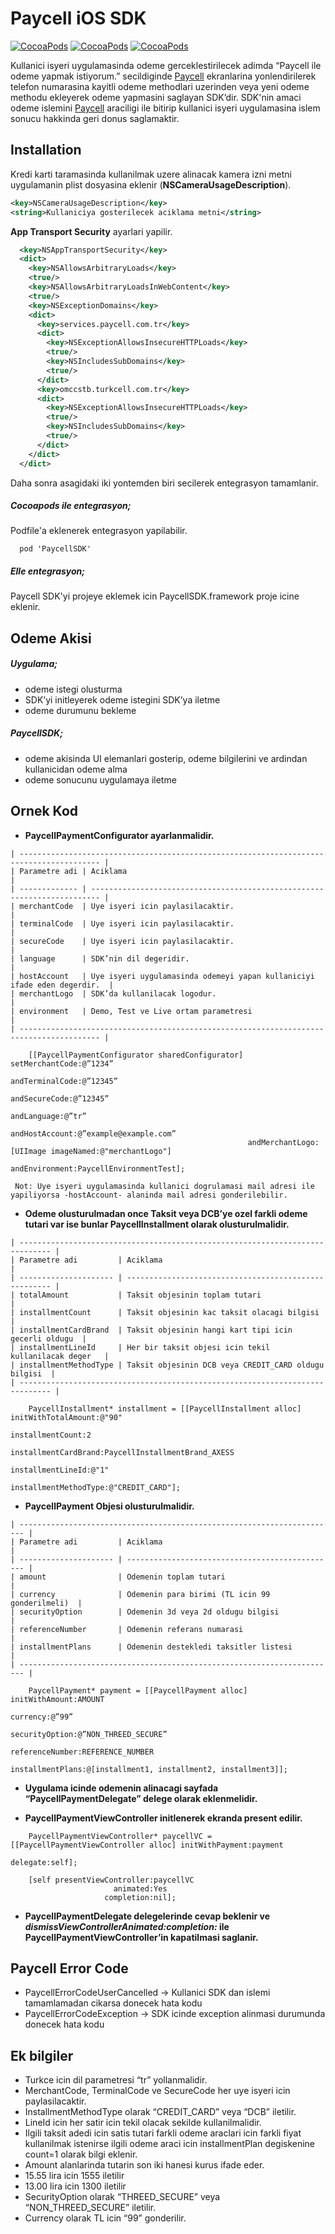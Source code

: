 Paycell iOS SDK
===============
[![CocoaPods](https://img.shields.io/cocoapods/v/PaycellSDK.svg?maxAge=3600&style=flat-square)]()  [![CocoaPods](https://img.shields.io/cocoapods/l/PaycellSDK.svg?maxAge=2592000&style=flat-square)]()  [![CocoaPods](https://img.shields.io/cocoapods/p/PaycellSDK.svg?maxAge=2592000&style=flat-square)]()

Kullanici isyeri uygulamasinda odeme gerceklestirilecek adimda “Paycell ile odeme yapmak istiyorum.” secildiginde [Paycell](https://www.paycell.com.tr) ekranlarina yonlendirilerek telefon numarasina kayitli odeme methodlari uzerinden veya yeni odeme methodu ekleyerek odeme yapmasini saglayan SDK’dir. SDK'nin amaci odeme islemini [Paycell](https://www.paycell.com.tr) araciligi ile bitirip kullanici isyeri uygulamasina islem sonucu hakkinda geri donus saglamaktir.

## Installation
Kredi karti taramasinda kullanilmak uzere alinacak kamera izni metni uygulamanin plist dosyasina eklenir (**NSCameraUsageDescription**). 

```xml    
<key>NSCameraUsageDescription</key>
<string>Kullaniciya gosterilecek aciklama metni</string>
```

**App Transport Security** ayarlari yapilir.  
    
```xml    
  <key>NSAppTransportSecurity</key>
  <dict>
    <key>NSAllowsArbitraryLoads</key>
    <true/>
    <key>NSAllowsArbitraryLoadsInWebContent</key>
    <true/>
    <key>NSExceptionDomains</key>
    <dict>
      <key>services.paycell.com.tr</key>
      <dict>
        <key>NSExceptionAllowsInsecureHTTPLoads</key>
        <true/>
        <key>NSIncludesSubDomains</key>
        <true/>
      </dict>
      <key>omccstb.turkcell.com.tr</key>
      <dict>
        <key>NSExceptionAllowsInsecureHTTPLoads</key>
        <true/>
        <key>NSIncludesSubDomains</key>
        <true/>
      </dict>
    </dict>
  </dict>
```

Daha sonra asagidaki iki yontemden biri secilerek entegrasyon tamamlanir.


##### Cocoapods ile entegrasyon;
Podfile'a eklenerek entegrasyon yapilabilir.

```
  pod 'PaycellSDK'
```

##### Elle entegrasyon;
Paycell SDK'yi projeye eklemek icin PaycellSDK.framework proje icine eklenir.


## Odeme Akisi

##### Uygulama;

 * odeme istegi olusturma
 * SDK’yi initleyerek odeme istegini SDK’ya iletme
 * odeme durumunu bekleme

##### PaycellSDK;

 * odeme akisinda UI elemanlari gosterip, odeme bilgilerini ve ardindan kullanicidan odeme alma
 * odeme sonucunu uygulamaya iletme



## Ornek Kod

* **PaycellPaymentConfigurator ayarlanmalidir.**


```
| ---------------------------------------------------------------------------------------- |
| Parametre adi | Aciklama                                                                 |
| ------------- | ------------------------------------------------------------------------ |
| merchantCode  | Uye isyeri icin paylasilacaktir.                                         |
| terminalCode  | Uye isyeri icin paylasilacaktir.                                         |
| secureCode    | Uye isyeri icin paylasilacaktir.                                         |
| language      | SDK’nin dil degeridir.                                                   |
| hostAccount   | Uye isyeri uygulamasinda odemeyi yapan kullaniciyi ifade eden degerdir.  |
| merchantLogo  | SDK’da kullanilacak logodur.                                             |
| environment   | Demo, Test ve Live ortam parametresi                                     |
| ---------------------------------------------------------------------------------------- |
```



```
    [[PaycellPaymentConfigurator sharedConfigurator] setMerchantCode:@”1234”
                                                     andTerminalCode:@”12345”
                                                       andSecureCode:@”12345”
                                                         andLanguage:@”tr”
                                                      andHostAccount:@”example@example.com”
                                                     andMerchantLogo:[UIImage imageNamed:@"merchantLogo"]
                                                      andEnvironment:PaycellEnvironmentTest];
```

```
 Not: Uye isyeri uygulamasinda kullanici dogrulamasi mail adresi ile yapiliyorsa -hostAccount- alaninda mail adresi gonderilebilir.
```

* **Odeme olusturulmadan once Taksit veya DCB’ye ozel farkli odeme tutari var ise bunlar PaycellInstallment olarak olusturulmalidir.**


```
| ----------------------------------------------------------------------------- |
| Parametre adi         | Aciklama                                              |
| --------------------- | ----------------------------------------------------- |
| totalAmount           | Taksit objesinin toplam tutari                        |
| installmentCount      | Taksit objesinin kac taksit olacagi bilgisi           |
| installmentCardBrand  | Taksit objesinin hangi kart tipi icin gecerli oldugu  |
| installmentLineId     | Her bir taksit objesi icin tekil kullanilacak deger   |
| installmentMethodType | Taksit objesinin DCB veya CREDIT_CARD oldugu bilgisi  |
| ----------------------------------------------------------------------------- |
```



```
    PaycellInstallment* installment = [[PaycellInstallment alloc] initWithTotalAmount:@"90"
                                                                     installmentCount:2
                                                                 installmentCardBrand:PaycellInstallmentBrand_AXESS
                                                                    installmentLineId:@"1"
                                                                installmentMethodType:@"CREDIT_CARD"];
```



* **PaycellPayment Objesi olusturulmalidir.**


```
| ----------------------------------------------------------------------- |
| Parametre adi         | Aciklama                                        |
| --------------------- | ----------------------------------------------- |
| amount                | Odemenin toplam tutari                          |
| currency              | Odemenin para birimi (TL icin 99 gonderilmeli)  |
| securityOption        | Odemenin 3d veya 2d oldugu bilgisi              |
| referenceNumber       | Odemenin referans numarasi                      |
| installmentPlans      | Odemenin destekledi taksitler listesi           |
| ----------------------------------------------------------------------- |
```



```
    PaycellPayment* payment = [[PaycellPayment alloc] initWithAmount:AMOUNT
                                                            currency:@”99”
                                                      securityOption:@”NON_THREED_SECURE”
                                                     referenceNumber:REFERENCE_NUMBER
                                                    installmentPlans:@[installment1, installment2, installment3]];
```



* **Uygulama icinde odemenin alinacagi sayfada “PaycellPaymentDelegate” delege olarak eklenmelidir.**


* **PaycellPaymentViewController initlenerek ekranda present edilir.**



```
    PaycellPaymentViewController* paycellVC = [[PaycellPaymentViewController alloc] initWithPayment:payment 
                                                                                           delegate:self];

    [self presentViewController:paycellVC
                       animated:Yes
                     completion:nil];
```



* **PaycellPaymentDelegate delegelerinde cevap beklenir ve *dismissViewControllerAnimated:completion:* ile PaycellPaymentViewController’in kapatilmasi saglanir.**



## Paycell Error Code

 * PaycellErrorCodeUserCancelled -> Kullanici SDK dan islemi tamamlamadan cikarsa donecek hata kodu
 * PaycellErrorCodeException -> SDK icinde exception alinmasi durumunda donecek hata kodu



## Ek bilgiler

 * Turkce icin dil parametresi “tr” yollanmalidir.
 * MerchantCode, TerminalCode ve SecureCode her uye isyeri icin paylasilacaktir.
 * InstallmentMethodType olarak “CREDIT_CARD” veya “DCB” iletilir.
 * LineId icin her satir icin tekil olacak sekilde kullanilmalidir.
 * Ilgili taksit adedi icin satis tutari farkli odeme araclari icin farkli fiyat kullanilmak istenirse ilgili odeme araci icin installmentPlan degiskenine count=1 olarak bilgi eklenir.
 * Amount alanlarinda tutarin son iki hanesi kurus ifade eder. 
 * 15.55 lira icin 1555 iletilir
 * 13.00 lira icin 1300 iletilir
 * SecurityOption olarak “THREED_SECURE” veya “NON_THREED_SECURE” iletilir.
 * Currency olarak TL icin “99” gonderilir.


